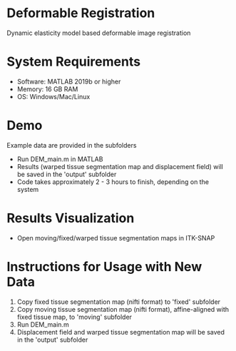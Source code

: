 # Deformable Registration
Dynamic elasticity model based deformable image registration

# System Requirements
- Software: MATLAB 2019b or higher
- Memory: 16 GB RAM
- OS: Windows/Mac/Linux

# Demo
Example data are provided in the subfolders

- Run DEM_main.m in MATLAB
- Results (warped tissue segmentation map and displacement field) will be saved in the 'output' subfolder
- Code takes approximately 2 - 3 hours to finish, depending on the system

# Results Visualization
- Open moving/fixed/warped tissue segmentation maps in ITK-SNAP

# Instructions for Usage with New Data
1) Copy fixed tissue segmentation map (nifti format) to 'fixed' subfolder
2) Copy moving tissue segmentation map (nifti format), affine-aligned with fixed tissue map, to 'moving' subfolder
3) Run DEM_main.m 
4) Displacement field and warped tissue segmentation map will be saved in the 'output' subfolder
